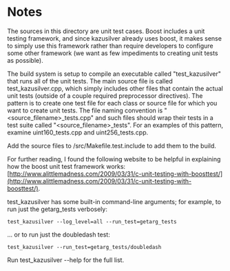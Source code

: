 # Notes
The sources in this directory are unit test cases.  Boost includes a
unit testing framework, and since kazusilver already uses boost, it makes
sense to simply use this framework rather than require developers to
configure some other framework (we want as few impediments to creating
unit tests as possible).

The build system is setup to compile an executable called "test_kazusilver"
that runs all of the unit tests.  The main source file is called
test_kazusilver.cpp, which simply includes other files that contain the
actual unit tests (outside of a couple required preprocessor
directives).  The pattern is to create one test file for each class or
source file for which you want to create unit tests.  The file naming
convention is "<source_filename>_tests.cpp" and such files should wrap
their tests in a test suite called "<source_filename>_tests".  For an
examples of this pattern, examine uint160_tests.cpp and
uint256_tests.cpp.

Add the source files to /src/Makefile.test.include to add them to the build.

For further reading, I found the following website to be helpful in
explaining how the boost unit test framework works:
[http://www.alittlemadness.com/2009/03/31/c-unit-testing-with-boosttest/](http://www.alittlemadness.com/2009/03/31/c-unit-testing-with-boosttest/).

test_kazusilver has some built-in command-line arguments; for
example, to run just the getarg_tests verbosely:

    test_kazusilver --log_level=all --run_test=getarg_tests

... or to run just the doubledash test:

    test_kazusilver --run_test=getarg_tests/doubledash

Run  test_kazusilver --help   for the full list.

